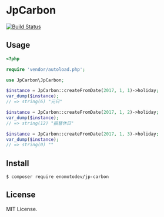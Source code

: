 # JpCarbon

[![Build Status](https://api.travis-ci.org/enomotodev/JpCarbon.svg?branch=master)](https://travis-ci.org/enomotodev/JpCarbon)

## Usage

```php
<?php

require 'vendor/autoload.php';

use JpCarbon\JpCarbon;

$instance = JpCarbon::createFromDate(2017, 1, 1)->holiday;
var_dump($instance);
// => string(6) "元日"

$instance = JpCarbon::createFromDate(2017, 1, 2)->holiday;
var_dump($instance);
// => string(12) "振替休日"

$instance = JpCarbon::createFromDate(2017, 1, 3)->holiday;
var_dump($instance);
// => string(0) ""
```

## Install

```
$ composer require enomotodev/jp-carbon
```

## License

MIT License.